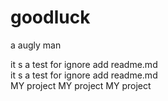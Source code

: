 goodluck
========

a augly man

it s a test for ignore add readme.md <br>
it s a test for ignore add readme.md <br>MY project
MY project
MY project
